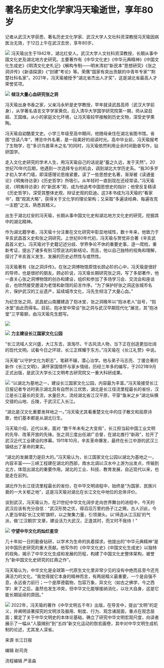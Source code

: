 # 著名历史文化学家冯天瑜逝世，享年80岁

记者从武汉大学获悉，著名历史文化学家、武汉大学人文社科资深教授冯天瑜因病医治无效，于12日上午在武汉去世，享年80岁。

![](https://inews.gtimg.com/newsapp_bt/0/15607190457/1000)
冯天瑜出生于1942年，湖北红安人。武汉大学人文社科资深教授，长期从事中国文化史及湖北地方史研究。主要著作有《中华文化史》《中华元典精神》《中国文化生成史》《明清文化史札记》《解构专制——明末清初“新民本”思想研究》《张之洞评传》《新语探源》《“封建”考论》等。荣膺“国家有突出贡献的中青年专家”“荆楚社科名家”。2021年，冯天瑜被授予“湖北省杰出人才奖”，这是湖北省最高人才荣誉奖项。

![](https://inews.gtimg.com/newsapp_bt/0/15607190461/1000)
**倾注大量心血研究张之洞**

冯天瑜出身书香之家，父亲冯永轩是史学教授，早年就读武昌高师（武汉大学前身），从学著名语言文字学家黄侃，后入清华大学国学研究院第一期，师从梁启超、王国维。从小的家庭文化环境，让冯天瑜较早接触到历史文物，深受史学熏陶。

冯天瑜自幼酷爱文史。小学三年级至高中期间，他随母亲住在湖北省图书馆。省图“住读八年”，博览中外名著，是一段美好的阅读时光。高中毕业前，冯天瑜报考了生物学，在“多识鸟兽草木之名”的同时，冯天瑜依然利用业余时间勤奋写作，钻研国学。

走入文化史研究的学术人生，用冯天瑜自己的话说是“蓄之久远，发于天然”。20世纪70年代后期，他遇到一次选择专业的机会，调到湖北大学历史系。“我30多岁才初入学术门墙，即深感理论思维紧要。读了一些思想史名著，渐渐被《读通鉴论》《明夷待访录》《历史哲学》所吸引。从年轻时一直到现在还经常读。”冯天瑜说，《明夷待访录》的“新民本”观，成为他追考中国思想史的指针；他曾反复精读《历史哲学》，深受其整体史观、辩证史观的启迪。这3本书成为冯天瑜的“看家书”，既“观其大略”，获得关于文化学的理论架构；又采取“多遍读经典、每遍攻克一主题”之法，熟悉其精义。

出生于湖北红安的冯天瑜，长期从事中国文化史和湖北地方文化史的研究，挖掘其中的湖北精神。

作为湖北籍学者，冯天瑜十分注重在文化研究中彰显地域性，数十年来，他致力于辛亥武昌首义史和张之洞研究。上世纪80年代初，冯天瑜与贺觉非合著《辛亥武昌首义史》。冯天瑜对于史籍记述分歧、学界争论不休的重要史事，逐一爬梳，重新考证，提出了诸多有别习惯说法的新结论。而且，他以自己独特的视角和理解，探讨了辛亥首义发生、发展的历史必然性与或然性。

冯天瑜著有《张之洞评传》。在张之洞博物馆原馆长顾必阶的心中，冯天瑜是很好的导师，也是很好的朋友。顾必阶说，冯天瑜长期研究张之洞，写了多部著作，他一直关心张之洞博物馆的创办和建设，组织和参加了多场学习会、交流会和座谈会，也欣然接受邀请为老馆和新馆的前言作序。“为了保护好张之洞这张城市名片，保护武汉的工业遗产，延续城市文化，冯先生倾注了大量心血。”

为纪念张之洞，武昌蛇山南腰建造了抱冰堂，张之洞晚年以“抱冰老人”自号，“抱冰堂”由此而得名。目前，抱冰堂中常设“张之洞与武汉早期现代化”展览，其“抱冰堂”三字匾额，由冯天瑜先生题写。

![](https://inews.gtimg.com/newsapp_bt/0/15607190452/1000)

![](https://inews.gtimg.com/newsapp_bt/0/15607190449/1000)
**力主建设长江国家文化公园**

“长江流域人文兴盛，大江东去，浪淘尽，千古风流人物，当下正在创造更加壮阔的现代文明。试看今日之环球，长江正辉耀于东方。”冯天瑜在《长江礼赞》中说。

冯天瑜“以守护文化为职志”，笔耕不辍，潜心治学。他与弟子马志亮、丁援合著的新作《长江文明》，满怀家国情怀与家乡情结，历经三年多的编写，于2021年9月正式出版，是武汉大学长江文明考古研究院又一重大科研成果。

![](https://inews.gtimg.com/newsapp_bt/0/15607190439/1000)
“以湖北为基地之一，建设长江国家文化公园，内容最为丰富。”冯天瑜接受长江日报记者专访时表示湖北具有自然长江优势，湖北是长江径流里程最长的省份，汉江是长江最长的支流，水量巨大，流经湖北省江汉平原，平穿“鱼米之乡”湖北纵横交错的山地、丘陵，于武汉汇入长江。

“湖北是汉文化重要发祥地之一。”冯天瑜尤其看重楚文化中的庄子散文和屈原诗歌，他们基本都是从湖北衍生。

冯天瑜介绍，近代以来，面对
“数千年未有之大变局”，长江担当起中国工业文明的先导、改革开放的先锋。张之洞三度出任湖广总督，在湖北推行“新政”，拉开了武汉近代工业建设的序幕。1911年10月，辛亥革命爆发，最终在长江中游的武汉三镇结出了革命的果实。

“湖北的发展潜力是巨大的。”冯天瑜认为，长江国家文化公园以湖北为基地之一，内容丰富——三峡工程建在湖北的西部，南水北调以汉水中上游为出发点，传输到北方，体现出湖北的重要作用。湖北的工业、科技、教育发展，自近现代以来，也是走在前列。

湖北作为长江径流里程最长的省份，在中华文明进程中，始终是“为国家、民族兴衰的一大关枢之地”，这是冯天瑜对湖北在长江文化中地位的总体评价。

谈到武汉，冯天瑜认为，在21世纪中华文化阔步走向世界舞台的进程中，今天的武汉应该有充分自信：“武汉形势之优，得滔滔万里的扬子江之赐，古人识此，今人更当举起‘长江文明’旗帜，以之聚集力量，引领潮头。以‘缔造从江汉起’的气派，做‘江汉朝宗’文章，建设活力大武汉，正逢其时，而又时不我待！”

![](https://inews.gtimg.com/newsapp_bt/0/15607190445/1000)
**守望中华文化的灿烂星空**

几十年如一日的勤奋钻研，以学术为生命的执着探求。他提出的“中华元典精神”是对中国历史研究的重大贡献。他写作的《中华文化史》《中国文化生成史》以独特的视角，揭示了中华文化生成和发展的历程，构建了中国文化史整体架构，被誉为“新中国文化史研究的扛鼎之作”。

冯天瑜认为，中华文化是全球第一代原生文化里非常少见的没有中绝而且至今还充满活力的文化。“我觉得就它本身的精神而言，有两层精义最重要，一个是自强不息，永远奋力前行；一个是厚德载物，包容万象，异文化（如古之佛学，今之西学）来了之后，虽然也发生冲突，但中华文化能够接纳消化，以壮大自身，这是它能长期延续的原因。”

![](https://inews.gtimg.com/newsapp_bt/0/15607190433/1000)
2022年，冯天瑜的著作《中华文明五千年》出版，在导言中，提出“文明”的定义，并阐明该著探究的文明涉及器用、制度、行为、观念诸层面，重点在观念层面；奠定了关于中华文明史的本体论基础，确立了研究中华文明宏观尺度，向读者展示了一幅从“人猿揖别”到“五四”新文化运动的恢宏画卷，其中对中华文明生成机制的论述，尤其发人深省。

来源 长江日报

编辑 赵司尧

流程编辑 严圣淼


